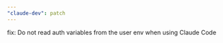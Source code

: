 ```yaml
---
"claude-dev": patch
---
```


fix: Do not read auth variables from the user env when using Claude Code
